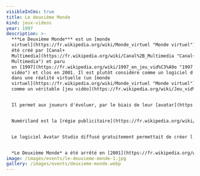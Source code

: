 ```yaml
---
visibleInCms: true
title: Le deuxième Monde
kind: jeux-videos
year: 1997
description: >-
  ***Le Deuxième Monde*** est un [monde
  virtuel](https://fr.wikipedia.org/wiki/Monde_virtuel "Monde virtuel") qui a
  été créé par [Canal+
  Multimedia](https://fr.wikipedia.org/wiki/Canal%2B_Multimedia "Canal+
  Multimedia") et paru
  en [1997](https://fr.wikipedia.org/wiki/1997_en_jeu_vid%C3%A9o "1997 en jeu
  vidéo") et clos en 2001. Il est plutôt considéré comme un logiciel d'immersion
  dans une réalité virtuelle (un [monde
  virtuel](https://fr.wikipedia.org/wiki/Monde_virtuel "Monde virtuel")) que
  comme un véritable [jeu vidéo](https://fr.wikipedia.org/wiki/Jeu_vid%C3%A9o).


  Il permet aux joueurs d'évoluer, par le biais de leur [avatar](https://fr.wikipedia.org/wiki/Avatar_(informatique) "Avatar (informatique)"), dans une reconstitution de [Paris](https://fr.wikipedia.org/wiki/Paris "Paris") en 3D ; formant ainsi une [communauté virtuelle](https://fr.wikipedia.org/wiki/Communaut%C3%A9_virtuelle "Communauté virtuelle") dont les membres se surnomment « les Bimondiens ». D'abord présenté sur un [cédérom](https://fr.wikipedia.org/wiki/C%C3%A9d%C3%A9rom "Cédérom") payant avec un moteur réalisé par [Cryo](https://fr.wikipedia.org/wiki/Cryo_Interactive "Cryo Interactive"), le jeu a été fin [1998](https://fr.wikipedia.org/wiki/1998 "1998") converti en [VRML](https://fr.wikipedia.org/wiki/Virtual_Reality_Markup_Language "Virtual Reality Markup Language") et accessible via le plugin [Blaxxun](https://fr.wikipedia.org/w/index.php?title=Blaxxun&action=edit&redlink=1 "Blaxxun (page inexistante)"), gratuitement. À l'époque, le *Deuxième Monde* représente une nouveauté révolutionnaire qui a peu d'équivalent dans le monde. Il est un des précurseurs du jeu *[Second Life](https://fr.wikipedia.org/wiki/Second_Life "Second Life")*.


  Numériland est la [régie publicitaire](https://fr.wikipedia.org/wiki/R%C3%A9gie_publicitaire "Régie publicitaire") exclusive du *Deuxième monde* et commercialise pour la première fois dans un univers en 3D des [boutiques](https://fr.wikipedia.org/wiki/Commerce_de_d%C3%A9tail "Commerce de détail") entièrement créées sur mesure pour des marques.


  Le logiciel Avatar Studio diffusé gratuitement permettait de créer l'avatar de son choix.


  *Le Deuxième Monde* a été arrêté en [2001](https://fr.wikipedia.org/wiki/2001_en_jeu_vid%C3%A9o "2001 en jeu vidéo") par choix éditorial de Canal+. L'Association des Bimondiens (ADB), une [association](https://fr.wikipedia.org/wiki/Association_loi_de_1901 "Association loi de 1901") destinée à faire pression pour le relancer, a été créée en novembre 2001, en vain[](https://fr.wikipedia.org/wiki/Le_Deuxi%C3%A8me_Monde#cite_note-1).
image: /images/events/le-deuxieme-monde-1.jpg
gallery: /images/events/deuxieme-monde.webp
---
```


